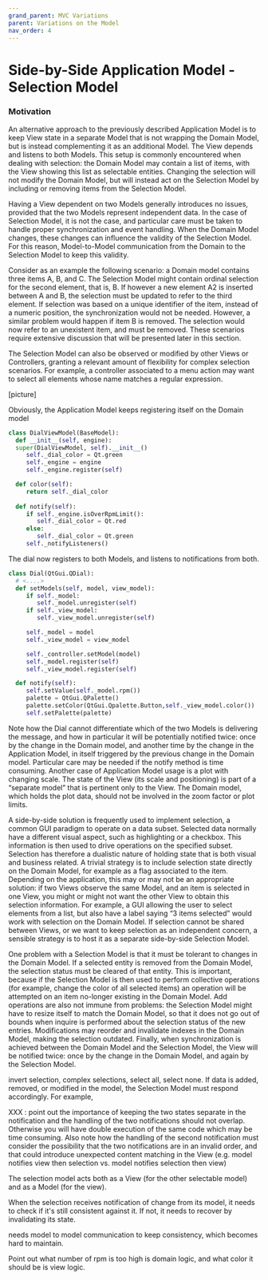 ```yaml
---
grand_parent: MVC Variations
parent: Variations on the Model
nav_order: 4
---
```

# Side-by-Side Application Model - Selection Model

### Motivation

An alternative approach to the previously described Application Model
is to keep View state in a separate Model that is not wrapping the 
Domain Model, but is instead complementing it as an additional Model. 
The View depends and listens to both Models. This setup is commonly encountered when dealing with selection: the Domain Model may contain 
a list of items, with the View showing this list as selectable 
entities. Changing the selection will not modify the Domain Model, 
but will instead act on the Selection Model by including or removing
items from the Selection Model.

Having a View dependent on two Models generally introduces no issues,
provided that the two Models represent independent data. In the case 
of Selection Model, it is not the case, and particular care must be 
taken to handle proper synchronization and event handling.  When the Domain Model changes,  these changes can influence the validity of 
the Selection Model. For this reason, Model-to-Model communication 
from the Domain to the Selection Model to keep this validity.

Consider as an example the following scenario: a Domain model contains three items A, B, and C. The Selection Model might contain ordinal selection for the second element, that is, B. If however a new element A2 is inserted between A and B, the selection must be updated to refer to the third element. If selection was based on a unique identifier of the item, instead of a numeric position, the synchronization would not be needed. However, a similar problem would happen if item B is removed. The selection would now refer to an unexistent item, and must be removed.
These scenarios require extensive discussion that will be presented later in this section.

The Selection Model can also be observed or modified by other Views or Controllers, granting a relevant amount of flexibility for complex
selection scenarios. For example, a controller associated to a menu action may want to select all elements whose name matches a regular expression.
 

[picture]

Obviously, the Application Model keeps registering itself on the Domain model

```python
class DialViewModel(BaseModel):
  def __init__(self, engine):
  super(DialViewModel, self).__init__()
     self._dial_color = Qt.green
     self._engine = engine
     self._engine.register(self)

  def color(self):
     return self._dial_color
  
  def notify(self):
     if self._engine.isOverRpmLimit():
        self._dial_color = Qt.red
     else:
        self._dial_color = Qt.green
     self._notifyListeners()
```

The dial now registers to both Models, and listens to notifications from both.

```python
class Dial(QtGui.QDial):
  # <....>
  def setModels(self, model, view_model):
     if self._model:
        self._model.unregister(self)
     if self._view_model:
        self._view_model.unregister(self)

     self._model = model
     self._view_model = view_model

     self._controller.setModel(model)
     self._model.register(self)
     self._view_model.register(self)

  def notify(self):
     self.setValue(self._model.rpm())  
     palette = QtGui.QPalette() 
     palette.setColor(QtGui.Qpalette.Button,self._view_model.color())
     self.setPalette(palette)
```

Note how the Dial cannot differentiate which of the two Models is delivering
the message, and how in particular it will be potentially notified twice: once
by the change in the Domain model, and another time by the change in the
Application Model, in itself triggered by the previous change in the Domain
model. Particular care may be needed if the notify method is time consuming.
Another case of Application Model usage is a plot with changing scale. The
state of the View (its scale and positioning) is part of a “separate model”
that is pertinent only to the View. The Domain model, which holds the plot
data, should not be involved in the zoom factor or plot limits.

A side-by-side solution is frequently used to implement selection, a common GUI
paradigm to operate on a data subset. Selected data normally have a different
visual aspect, such as highlighting or a checkbox. This information is then
used to drive operations on the specified subset. Selection has therefore a
dualistic nature of holding state that is both visual and business related.  A
trivial strategy is to include selection state directly on the Domain Model,
for example as a flag associated to the item. Depending on the application,
this may or may not be an appropriate solution: if two Views observe the same
Model, and an item is selected in one View, you might or might not want the
other View to obtain this selection information. For example, a GUI allowing
the user to select elements from a list, but also have a label saying “3 items
selected” would work with selection on the Domain Model. If selection cannot be
shared between Views, or we want to keep selection as an independent concern,
a sensible strategy is to host it as a separate side-by-side Selection Model.

One problem with a Selection Model is that it must be tolerant to changes in
the Domain Model. If a selected entity is removed from the Domain Model, the
selection status must be cleared of that entity. This is important, because if
the Selection Model is then used to perform collective operations (for example,
change the color of all selected items) an operation will be attempted on an
item no-longer existing in the Domain Model. Add operations are also not immune
from problems: the Selection Model might have to resize itself to match the
Domain Model, so that it does not go out of bounds when inquire is performed
about the selection status of the new entries. Modifications may reorder and
invalidate indexes in the Domain Model, making the selection outdated. Finally,
when synchronization is achieved between the Domain Model and the Selection
Model, the View will be notified twice: once by the change in the Domain Model,
and again by the Selection Model. 

invert selection, complex selections, select all, select none.  If data is
added, removed, or modified in the model, the Selection Model must respond
accordingly. For example,

XXX : point out the importance of keeping the two states separate in the notification
and the handling of the two notifications should not overlap. Otherwise you will have
double execution of the same code which may be time consuming.
Also note how the handling of the second notification must consider the possibility that the 
two notifications are in an invalid order, and that could introduce unexpected content
matching in the View (e.g. model notifies view then selection vs. model notifies selection then view)

 
The selection model acts both as a View (for the other selectable model) and as a Model (for the view).

When the selection receives notification of change from its model, it needs to
check if it's still consistent against it. If not, it needs to recover by invalidating
its state.

needs model to model communication to keep consistency, which becomes hard to maintain.

Point out what number of rpm is too high is domain logic, and what color it should be is view logic.

